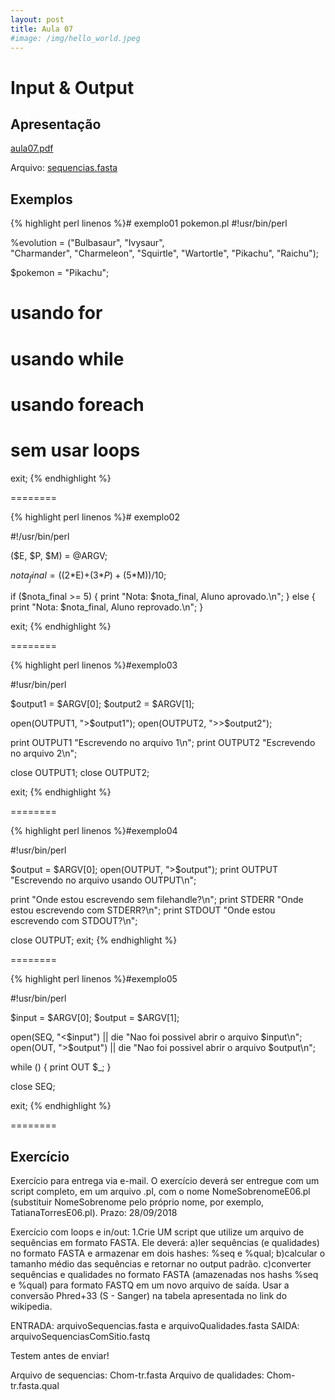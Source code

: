 ```yaml
---
layout: post
title: Aula 07
#image: /img/hello_world.jpeg
---
```

# Input & Output 

## Apresentação
[aula07.pdf](http://biologia.ib.usp.br/torres/introprog2018/aulas/aula07.pdf)

Arquivo: [sequencias.fasta](http://biologia.ib.usp.br/torres/introprog2018/sequencias.fasta)

## Exemplos

{% highlight perl linenos %}# exemplo01 pokemon.pl
#!usr/bin/perl

%evolution = ("Bulbasaur",  "Ivysaur",            
              "Charmander", "Charmeleon", 
              "Squirtle",   "Wartortle",
              "Pikachu",    "Raichu");

$pokemon = "Pikachu";

# usando for


# usando while


# usando foreach


# sem usar loops


exit;
{% endhighlight %}

========

{% highlight perl linenos %}# exemplo02

#!/usr/bin/perl

($E, $P, $M) = @ARGV;

$nota_final = ((2*$E)+(3*$P)+(5*$M))/10;

if ($nota_final >= 5) {
   print "Nota: $nota_final, Aluno aprovado.\n";
} else {
   print "Nota: $nota_final, Aluno reprovado.\n";
}

exit; 
{% endhighlight %}

========

{% highlight perl linenos %}#exemplo03 

#!usr/bin/perl

$output1 = $ARGV[0];
$output2 = $ARGV[1];

open(OUTPUT1, ">$output1");
open(OUTPUT2, ">>$output2");

print OUTPUT1 "Escrevendo no arquivo 1\n";
print OUTPUT2 "Escrevendo no arquivo 2\n";

close OUTPUT1; 
close OUTPUT2; 

exit;
{% endhighlight %}

========

{% highlight perl linenos %}#exemplo04

#!usr/bin/perl

$output = $ARGV[0];
open(OUTPUT, ">$output");
print OUTPUT "Escrevendo no arquivo usando OUTPUT\n";

print "Onde estou escrevendo sem filehandle?\n";
print STDERR "Onde estou escrevendo com STDERR?\n";
print STDOUT "Onde estou escrevendo com STDOUT?\n";

close OUTPUT; 
exit;
{% endhighlight %}

========

{% highlight perl linenos %}#exemplo05

#!usr/bin/perl

$input  = $ARGV[0];
$output = $ARGV[1];

open(SEQ, "<$input")  || die "Nao foi possivel abrir o arquivo $input\n";
open(OUT, ">$output") || die "Nao foi possivel abrir o arquivo $output\n";

while (<SEQ>) {
   print OUT $_; 
}

close SEQ;

exit;
{% endhighlight %}

========

## Exercício 
Exercício para entrega via e-mail. O exercício deverá ser entregue com um script completo, em um arquivo .pl, com o nome NomeSobrenomeE06.pl (substituir NomeSobrenome pelo próprio nome, por exemplo, TatianaTorresE06.pl).
Prazo: 28/09/2018

Exercício com loops e in/out:
1.Crie UM script que utilize um arquivo de sequências em formato FASTA. Ele deverá:
a)ler sequências (e qualidades) no formato FASTA e armazenar em dois hashes: %seq e %qual;
b)calcular o tamanho médio das sequências e retornar no output padrão. 
c)converter sequências e qualidades no formato FASTA (amazenadas nos hashs %seq e %qual) para formato FASTQ em um novo arquivo de saída. Usar a conversão Phred+33 (S - Sanger) na tabela apresentada no link do wikipedia.

ENTRADA: arquivoSequencias.fasta e arquivoQualidades.fasta
SAIDA: arquivoSequenciasComSitio.fastq

Testem antes de enviar! 

Arquivo de sequencias: Chom-tr.fasta
Arquivo de qualidades: Chom-tr.fasta.qual
